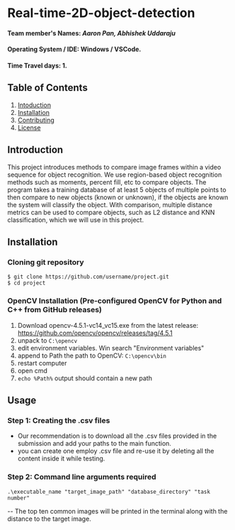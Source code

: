 # Real-time-2D-object-detection

#### Team member's Names: _Aaron Pan, Abhishek Uddaraju_
#### Operating System / IDE: Windows / VSCode.
#### Time Travel days: 1.

## Table of Contents

1. [Intoduction](#introduction)
2. [Installation](#installation)
3. [Contributing](#contributing)
4. [License](#license)

## Introduction
This project introduces methods to compare image frames within a video sequence for object recognition. We use region-based object recognition methods such as moments, percent fill, etc to compare objects. The program takes a training database of at least 5 objects of multiple points to then compare to new objects (known or unknown), if the objects are known the system will classify the object. With comparison, multiple distance metrics can be used to compare objects, such as L2 distance and KNN classification, which we will use in this project.

## Installation
### Cloning git repository 
```
$ git clone https://github.com/username/project.git
$ cd project
```

### OpenCV Installation (Pre-configured OpenCV for Python and C++ from GitHub releases)
1. Download opencv-4.5.1-vc14_vc15.exe from the latest release: 
   https://github.com/opencv/opencv/releases/tag/4.5.1
1. unpack to `C:\opencv`
1. edit environment variables. Win search "Environment variables"
1. append to Path the path to OpenCV: `C:\opencv\bin`
1. restart computer
1. open cmd
1. `echo %Path%` output should contain a new path

## Usage

### Step 1:  Creating the .csv files
- Our recommendation is to download all the .csv files provided in the submission and add your paths to the main function.
- you can create one employ .csv file and re-use it by deleting all the content inside it while testing.

### Step 2: Command line arguments required
```
.\executable_name "target_image_path" "database_directory" "task number"
```
-- The top ten common images will be printed in the terminal along with the distance to the target image.
